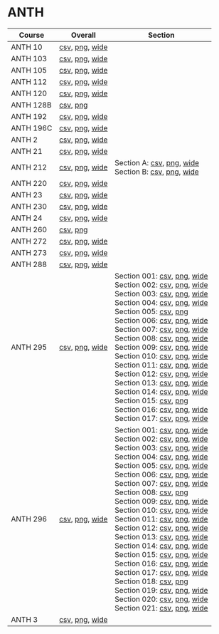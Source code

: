 # ANTH

| Course | Overall | Section |
| ------ | ------- | ------- |
| ANTH 10 | [csv](https://github.com/UCSD-Historical-Enrollment-Data/2024Spring/blob/main/overall/ANTH%2010.csv), [png](https://raw.githubusercontent.com/UCSD-Historical-Enrollment-Data/2024Spring/main/plot_overall/ANTH%2010.png), [wide](https://raw.githubusercontent.com/UCSD-Historical-Enrollment-Data/2024Spring/main/plot_overall_wide/ANTH%2010.png) |  |
| ANTH 103 | [csv](https://github.com/UCSD-Historical-Enrollment-Data/2024Spring/blob/main/overall/ANTH%20103.csv), [png](https://raw.githubusercontent.com/UCSD-Historical-Enrollment-Data/2024Spring/main/plot_overall/ANTH%20103.png), [wide](https://raw.githubusercontent.com/UCSD-Historical-Enrollment-Data/2024Spring/main/plot_overall_wide/ANTH%20103.png) |  |
| ANTH 105 | [csv](https://github.com/UCSD-Historical-Enrollment-Data/2024Spring/blob/main/overall/ANTH%20105.csv), [png](https://raw.githubusercontent.com/UCSD-Historical-Enrollment-Data/2024Spring/main/plot_overall/ANTH%20105.png), [wide](https://raw.githubusercontent.com/UCSD-Historical-Enrollment-Data/2024Spring/main/plot_overall_wide/ANTH%20105.png) |  |
| ANTH 112 | [csv](https://github.com/UCSD-Historical-Enrollment-Data/2024Spring/blob/main/overall/ANTH%20112.csv), [png](https://raw.githubusercontent.com/UCSD-Historical-Enrollment-Data/2024Spring/main/plot_overall/ANTH%20112.png), [wide](https://raw.githubusercontent.com/UCSD-Historical-Enrollment-Data/2024Spring/main/plot_overall_wide/ANTH%20112.png) |  |
| ANTH 120 | [csv](https://github.com/UCSD-Historical-Enrollment-Data/2024Spring/blob/main/overall/ANTH%20120.csv), [png](https://raw.githubusercontent.com/UCSD-Historical-Enrollment-Data/2024Spring/main/plot_overall/ANTH%20120.png), [wide](https://raw.githubusercontent.com/UCSD-Historical-Enrollment-Data/2024Spring/main/plot_overall_wide/ANTH%20120.png) |  |
| ANTH 128B | [csv](https://github.com/UCSD-Historical-Enrollment-Data/2024Spring/blob/main/overall/ANTH%20128B.csv), [png](https://raw.githubusercontent.com/UCSD-Historical-Enrollment-Data/2024Spring/main/plot_overall/ANTH%20128B.png) |  |
| ANTH 192 | [csv](https://github.com/UCSD-Historical-Enrollment-Data/2024Spring/blob/main/overall/ANTH%20192.csv), [png](https://raw.githubusercontent.com/UCSD-Historical-Enrollment-Data/2024Spring/main/plot_overall/ANTH%20192.png), [wide](https://raw.githubusercontent.com/UCSD-Historical-Enrollment-Data/2024Spring/main/plot_overall_wide/ANTH%20192.png) |  |
| ANTH 196C | [csv](https://github.com/UCSD-Historical-Enrollment-Data/2024Spring/blob/main/overall/ANTH%20196C.csv), [png](https://raw.githubusercontent.com/UCSD-Historical-Enrollment-Data/2024Spring/main/plot_overall/ANTH%20196C.png), [wide](https://raw.githubusercontent.com/UCSD-Historical-Enrollment-Data/2024Spring/main/plot_overall_wide/ANTH%20196C.png) |  |
| ANTH 2 | [csv](https://github.com/UCSD-Historical-Enrollment-Data/2024Spring/blob/main/overall/ANTH%202.csv), [png](https://raw.githubusercontent.com/UCSD-Historical-Enrollment-Data/2024Spring/main/plot_overall/ANTH%202.png), [wide](https://raw.githubusercontent.com/UCSD-Historical-Enrollment-Data/2024Spring/main/plot_overall_wide/ANTH%202.png) |  |
| ANTH 21 | [csv](https://github.com/UCSD-Historical-Enrollment-Data/2024Spring/blob/main/overall/ANTH%2021.csv), [png](https://raw.githubusercontent.com/UCSD-Historical-Enrollment-Data/2024Spring/main/plot_overall/ANTH%2021.png), [wide](https://raw.githubusercontent.com/UCSD-Historical-Enrollment-Data/2024Spring/main/plot_overall_wide/ANTH%2021.png) |  |
| ANTH 212 | [csv](https://github.com/UCSD-Historical-Enrollment-Data/2024Spring/blob/main/overall/ANTH%20212.csv), [png](https://raw.githubusercontent.com/UCSD-Historical-Enrollment-Data/2024Spring/main/plot_overall/ANTH%20212.png), [wide](https://raw.githubusercontent.com/UCSD-Historical-Enrollment-Data/2024Spring/main/plot_overall_wide/ANTH%20212.png) | Section A: [csv](https://github.com/UCSD-Historical-Enrollment-Data/2024Spring/blob/main/section/ANTH%20212_A.csv), [png](https://raw.githubusercontent.com/UCSD-Historical-Enrollment-Data/2024Spring/main/plot_section/ANTH%20212_A.png), [wide](https://raw.githubusercontent.com/UCSD-Historical-Enrollment-Data/2024Spring/main/plot_section_wide/ANTH%20212_A.png)<br>Section B: [csv](https://github.com/UCSD-Historical-Enrollment-Data/2024Spring/blob/main/section/ANTH%20212_B.csv), [png](https://raw.githubusercontent.com/UCSD-Historical-Enrollment-Data/2024Spring/main/plot_section/ANTH%20212_B.png), [wide](https://raw.githubusercontent.com/UCSD-Historical-Enrollment-Data/2024Spring/main/plot_section_wide/ANTH%20212_B.png) |
| ANTH 220 | [csv](https://github.com/UCSD-Historical-Enrollment-Data/2024Spring/blob/main/overall/ANTH%20220.csv), [png](https://raw.githubusercontent.com/UCSD-Historical-Enrollment-Data/2024Spring/main/plot_overall/ANTH%20220.png), [wide](https://raw.githubusercontent.com/UCSD-Historical-Enrollment-Data/2024Spring/main/plot_overall_wide/ANTH%20220.png) |  |
| ANTH 23 | [csv](https://github.com/UCSD-Historical-Enrollment-Data/2024Spring/blob/main/overall/ANTH%2023.csv), [png](https://raw.githubusercontent.com/UCSD-Historical-Enrollment-Data/2024Spring/main/plot_overall/ANTH%2023.png), [wide](https://raw.githubusercontent.com/UCSD-Historical-Enrollment-Data/2024Spring/main/plot_overall_wide/ANTH%2023.png) |  |
| ANTH 230 | [csv](https://github.com/UCSD-Historical-Enrollment-Data/2024Spring/blob/main/overall/ANTH%20230.csv), [png](https://raw.githubusercontent.com/UCSD-Historical-Enrollment-Data/2024Spring/main/plot_overall/ANTH%20230.png), [wide](https://raw.githubusercontent.com/UCSD-Historical-Enrollment-Data/2024Spring/main/plot_overall_wide/ANTH%20230.png) |  |
| ANTH 24 | [csv](https://github.com/UCSD-Historical-Enrollment-Data/2024Spring/blob/main/overall/ANTH%2024.csv), [png](https://raw.githubusercontent.com/UCSD-Historical-Enrollment-Data/2024Spring/main/plot_overall/ANTH%2024.png), [wide](https://raw.githubusercontent.com/UCSD-Historical-Enrollment-Data/2024Spring/main/plot_overall_wide/ANTH%2024.png) |  |
| ANTH 260 | [csv](https://github.com/UCSD-Historical-Enrollment-Data/2024Spring/blob/main/overall/ANTH%20260.csv), [png](https://raw.githubusercontent.com/UCSD-Historical-Enrollment-Data/2024Spring/main/plot_overall/ANTH%20260.png) |  |
| ANTH 272 | [csv](https://github.com/UCSD-Historical-Enrollment-Data/2024Spring/blob/main/overall/ANTH%20272.csv), [png](https://raw.githubusercontent.com/UCSD-Historical-Enrollment-Data/2024Spring/main/plot_overall/ANTH%20272.png), [wide](https://raw.githubusercontent.com/UCSD-Historical-Enrollment-Data/2024Spring/main/plot_overall_wide/ANTH%20272.png) |  |
| ANTH 273 | [csv](https://github.com/UCSD-Historical-Enrollment-Data/2024Spring/blob/main/overall/ANTH%20273.csv), [png](https://raw.githubusercontent.com/UCSD-Historical-Enrollment-Data/2024Spring/main/plot_overall/ANTH%20273.png), [wide](https://raw.githubusercontent.com/UCSD-Historical-Enrollment-Data/2024Spring/main/plot_overall_wide/ANTH%20273.png) |  |
| ANTH 288 | [csv](https://github.com/UCSD-Historical-Enrollment-Data/2024Spring/blob/main/overall/ANTH%20288.csv), [png](https://raw.githubusercontent.com/UCSD-Historical-Enrollment-Data/2024Spring/main/plot_overall/ANTH%20288.png), [wide](https://raw.githubusercontent.com/UCSD-Historical-Enrollment-Data/2024Spring/main/plot_overall_wide/ANTH%20288.png) |  |
| ANTH 295 | [csv](https://github.com/UCSD-Historical-Enrollment-Data/2024Spring/blob/main/overall/ANTH%20295.csv), [png](https://raw.githubusercontent.com/UCSD-Historical-Enrollment-Data/2024Spring/main/plot_overall/ANTH%20295.png), [wide](https://raw.githubusercontent.com/UCSD-Historical-Enrollment-Data/2024Spring/main/plot_overall_wide/ANTH%20295.png) | Section 001: [csv](https://github.com/UCSD-Historical-Enrollment-Data/2024Spring/blob/main/section/ANTH%20295_001.csv), [png](https://raw.githubusercontent.com/UCSD-Historical-Enrollment-Data/2024Spring/main/plot_section/ANTH%20295_001.png), [wide](https://raw.githubusercontent.com/UCSD-Historical-Enrollment-Data/2024Spring/main/plot_section_wide/ANTH%20295_001.png)<br>Section 002: [csv](https://github.com/UCSD-Historical-Enrollment-Data/2024Spring/blob/main/section/ANTH%20295_002.csv), [png](https://raw.githubusercontent.com/UCSD-Historical-Enrollment-Data/2024Spring/main/plot_section/ANTH%20295_002.png), [wide](https://raw.githubusercontent.com/UCSD-Historical-Enrollment-Data/2024Spring/main/plot_section_wide/ANTH%20295_002.png)<br>Section 003: [csv](https://github.com/UCSD-Historical-Enrollment-Data/2024Spring/blob/main/section/ANTH%20295_003.csv), [png](https://raw.githubusercontent.com/UCSD-Historical-Enrollment-Data/2024Spring/main/plot_section/ANTH%20295_003.png), [wide](https://raw.githubusercontent.com/UCSD-Historical-Enrollment-Data/2024Spring/main/plot_section_wide/ANTH%20295_003.png)<br>Section 004: [csv](https://github.com/UCSD-Historical-Enrollment-Data/2024Spring/blob/main/section/ANTH%20295_004.csv), [png](https://raw.githubusercontent.com/UCSD-Historical-Enrollment-Data/2024Spring/main/plot_section/ANTH%20295_004.png), [wide](https://raw.githubusercontent.com/UCSD-Historical-Enrollment-Data/2024Spring/main/plot_section_wide/ANTH%20295_004.png)<br>Section 005: [csv](https://github.com/UCSD-Historical-Enrollment-Data/2024Spring/blob/main/section/ANTH%20295_005.csv), [png](https://raw.githubusercontent.com/UCSD-Historical-Enrollment-Data/2024Spring/main/plot_section/ANTH%20295_005.png)<br>Section 006: [csv](https://github.com/UCSD-Historical-Enrollment-Data/2024Spring/blob/main/section/ANTH%20295_006.csv), [png](https://raw.githubusercontent.com/UCSD-Historical-Enrollment-Data/2024Spring/main/plot_section/ANTH%20295_006.png), [wide](https://raw.githubusercontent.com/UCSD-Historical-Enrollment-Data/2024Spring/main/plot_section_wide/ANTH%20295_006.png)<br>Section 007: [csv](https://github.com/UCSD-Historical-Enrollment-Data/2024Spring/blob/main/section/ANTH%20295_007.csv), [png](https://raw.githubusercontent.com/UCSD-Historical-Enrollment-Data/2024Spring/main/plot_section/ANTH%20295_007.png), [wide](https://raw.githubusercontent.com/UCSD-Historical-Enrollment-Data/2024Spring/main/plot_section_wide/ANTH%20295_007.png)<br>Section 008: [csv](https://github.com/UCSD-Historical-Enrollment-Data/2024Spring/blob/main/section/ANTH%20295_008.csv), [png](https://raw.githubusercontent.com/UCSD-Historical-Enrollment-Data/2024Spring/main/plot_section/ANTH%20295_008.png), [wide](https://raw.githubusercontent.com/UCSD-Historical-Enrollment-Data/2024Spring/main/plot_section_wide/ANTH%20295_008.png)<br>Section 009: [csv](https://github.com/UCSD-Historical-Enrollment-Data/2024Spring/blob/main/section/ANTH%20295_009.csv), [png](https://raw.githubusercontent.com/UCSD-Historical-Enrollment-Data/2024Spring/main/plot_section/ANTH%20295_009.png), [wide](https://raw.githubusercontent.com/UCSD-Historical-Enrollment-Data/2024Spring/main/plot_section_wide/ANTH%20295_009.png)<br>Section 010: [csv](https://github.com/UCSD-Historical-Enrollment-Data/2024Spring/blob/main/section/ANTH%20295_010.csv), [png](https://raw.githubusercontent.com/UCSD-Historical-Enrollment-Data/2024Spring/main/plot_section/ANTH%20295_010.png), [wide](https://raw.githubusercontent.com/UCSD-Historical-Enrollment-Data/2024Spring/main/plot_section_wide/ANTH%20295_010.png)<br>Section 011: [csv](https://github.com/UCSD-Historical-Enrollment-Data/2024Spring/blob/main/section/ANTH%20295_011.csv), [png](https://raw.githubusercontent.com/UCSD-Historical-Enrollment-Data/2024Spring/main/plot_section/ANTH%20295_011.png), [wide](https://raw.githubusercontent.com/UCSD-Historical-Enrollment-Data/2024Spring/main/plot_section_wide/ANTH%20295_011.png)<br>Section 012: [csv](https://github.com/UCSD-Historical-Enrollment-Data/2024Spring/blob/main/section/ANTH%20295_012.csv), [png](https://raw.githubusercontent.com/UCSD-Historical-Enrollment-Data/2024Spring/main/plot_section/ANTH%20295_012.png), [wide](https://raw.githubusercontent.com/UCSD-Historical-Enrollment-Data/2024Spring/main/plot_section_wide/ANTH%20295_012.png)<br>Section 013: [csv](https://github.com/UCSD-Historical-Enrollment-Data/2024Spring/blob/main/section/ANTH%20295_013.csv), [png](https://raw.githubusercontent.com/UCSD-Historical-Enrollment-Data/2024Spring/main/plot_section/ANTH%20295_013.png), [wide](https://raw.githubusercontent.com/UCSD-Historical-Enrollment-Data/2024Spring/main/plot_section_wide/ANTH%20295_013.png)<br>Section 014: [csv](https://github.com/UCSD-Historical-Enrollment-Data/2024Spring/blob/main/section/ANTH%20295_014.csv), [png](https://raw.githubusercontent.com/UCSD-Historical-Enrollment-Data/2024Spring/main/plot_section/ANTH%20295_014.png), [wide](https://raw.githubusercontent.com/UCSD-Historical-Enrollment-Data/2024Spring/main/plot_section_wide/ANTH%20295_014.png)<br>Section 015: [csv](https://github.com/UCSD-Historical-Enrollment-Data/2024Spring/blob/main/section/ANTH%20295_015.csv), [png](https://raw.githubusercontent.com/UCSD-Historical-Enrollment-Data/2024Spring/main/plot_section/ANTH%20295_015.png)<br>Section 016: [csv](https://github.com/UCSD-Historical-Enrollment-Data/2024Spring/blob/main/section/ANTH%20295_016.csv), [png](https://raw.githubusercontent.com/UCSD-Historical-Enrollment-Data/2024Spring/main/plot_section/ANTH%20295_016.png), [wide](https://raw.githubusercontent.com/UCSD-Historical-Enrollment-Data/2024Spring/main/plot_section_wide/ANTH%20295_016.png)<br>Section 017: [csv](https://github.com/UCSD-Historical-Enrollment-Data/2024Spring/blob/main/section/ANTH%20295_017.csv), [png](https://raw.githubusercontent.com/UCSD-Historical-Enrollment-Data/2024Spring/main/plot_section/ANTH%20295_017.png), [wide](https://raw.githubusercontent.com/UCSD-Historical-Enrollment-Data/2024Spring/main/plot_section_wide/ANTH%20295_017.png) |
| ANTH 296 | [csv](https://github.com/UCSD-Historical-Enrollment-Data/2024Spring/blob/main/overall/ANTH%20296.csv), [png](https://raw.githubusercontent.com/UCSD-Historical-Enrollment-Data/2024Spring/main/plot_overall/ANTH%20296.png), [wide](https://raw.githubusercontent.com/UCSD-Historical-Enrollment-Data/2024Spring/main/plot_overall_wide/ANTH%20296.png) | Section 001: [csv](https://github.com/UCSD-Historical-Enrollment-Data/2024Spring/blob/main/section/ANTH%20296_001.csv), [png](https://raw.githubusercontent.com/UCSD-Historical-Enrollment-Data/2024Spring/main/plot_section/ANTH%20296_001.png), [wide](https://raw.githubusercontent.com/UCSD-Historical-Enrollment-Data/2024Spring/main/plot_section_wide/ANTH%20296_001.png)<br>Section 002: [csv](https://github.com/UCSD-Historical-Enrollment-Data/2024Spring/blob/main/section/ANTH%20296_002.csv), [png](https://raw.githubusercontent.com/UCSD-Historical-Enrollment-Data/2024Spring/main/plot_section/ANTH%20296_002.png), [wide](https://raw.githubusercontent.com/UCSD-Historical-Enrollment-Data/2024Spring/main/plot_section_wide/ANTH%20296_002.png)<br>Section 003: [csv](https://github.com/UCSD-Historical-Enrollment-Data/2024Spring/blob/main/section/ANTH%20296_003.csv), [png](https://raw.githubusercontent.com/UCSD-Historical-Enrollment-Data/2024Spring/main/plot_section/ANTH%20296_003.png), [wide](https://raw.githubusercontent.com/UCSD-Historical-Enrollment-Data/2024Spring/main/plot_section_wide/ANTH%20296_003.png)<br>Section 004: [csv](https://github.com/UCSD-Historical-Enrollment-Data/2024Spring/blob/main/section/ANTH%20296_004.csv), [png](https://raw.githubusercontent.com/UCSD-Historical-Enrollment-Data/2024Spring/main/plot_section/ANTH%20296_004.png), [wide](https://raw.githubusercontent.com/UCSD-Historical-Enrollment-Data/2024Spring/main/plot_section_wide/ANTH%20296_004.png)<br>Section 005: [csv](https://github.com/UCSD-Historical-Enrollment-Data/2024Spring/blob/main/section/ANTH%20296_005.csv), [png](https://raw.githubusercontent.com/UCSD-Historical-Enrollment-Data/2024Spring/main/plot_section/ANTH%20296_005.png), [wide](https://raw.githubusercontent.com/UCSD-Historical-Enrollment-Data/2024Spring/main/plot_section_wide/ANTH%20296_005.png)<br>Section 006: [csv](https://github.com/UCSD-Historical-Enrollment-Data/2024Spring/blob/main/section/ANTH%20296_006.csv), [png](https://raw.githubusercontent.com/UCSD-Historical-Enrollment-Data/2024Spring/main/plot_section/ANTH%20296_006.png), [wide](https://raw.githubusercontent.com/UCSD-Historical-Enrollment-Data/2024Spring/main/plot_section_wide/ANTH%20296_006.png)<br>Section 007: [csv](https://github.com/UCSD-Historical-Enrollment-Data/2024Spring/blob/main/section/ANTH%20296_007.csv), [png](https://raw.githubusercontent.com/UCSD-Historical-Enrollment-Data/2024Spring/main/plot_section/ANTH%20296_007.png), [wide](https://raw.githubusercontent.com/UCSD-Historical-Enrollment-Data/2024Spring/main/plot_section_wide/ANTH%20296_007.png)<br>Section 008: [csv](https://github.com/UCSD-Historical-Enrollment-Data/2024Spring/blob/main/section/ANTH%20296_008.csv), [png](https://raw.githubusercontent.com/UCSD-Historical-Enrollment-Data/2024Spring/main/plot_section/ANTH%20296_008.png)<br>Section 009: [csv](https://github.com/UCSD-Historical-Enrollment-Data/2024Spring/blob/main/section/ANTH%20296_009.csv), [png](https://raw.githubusercontent.com/UCSD-Historical-Enrollment-Data/2024Spring/main/plot_section/ANTH%20296_009.png), [wide](https://raw.githubusercontent.com/UCSD-Historical-Enrollment-Data/2024Spring/main/plot_section_wide/ANTH%20296_009.png)<br>Section 010: [csv](https://github.com/UCSD-Historical-Enrollment-Data/2024Spring/blob/main/section/ANTH%20296_010.csv), [png](https://raw.githubusercontent.com/UCSD-Historical-Enrollment-Data/2024Spring/main/plot_section/ANTH%20296_010.png), [wide](https://raw.githubusercontent.com/UCSD-Historical-Enrollment-Data/2024Spring/main/plot_section_wide/ANTH%20296_010.png)<br>Section 011: [csv](https://github.com/UCSD-Historical-Enrollment-Data/2024Spring/blob/main/section/ANTH%20296_011.csv), [png](https://raw.githubusercontent.com/UCSD-Historical-Enrollment-Data/2024Spring/main/plot_section/ANTH%20296_011.png), [wide](https://raw.githubusercontent.com/UCSD-Historical-Enrollment-Data/2024Spring/main/plot_section_wide/ANTH%20296_011.png)<br>Section 012: [csv](https://github.com/UCSD-Historical-Enrollment-Data/2024Spring/blob/main/section/ANTH%20296_012.csv), [png](https://raw.githubusercontent.com/UCSD-Historical-Enrollment-Data/2024Spring/main/plot_section/ANTH%20296_012.png), [wide](https://raw.githubusercontent.com/UCSD-Historical-Enrollment-Data/2024Spring/main/plot_section_wide/ANTH%20296_012.png)<br>Section 013: [csv](https://github.com/UCSD-Historical-Enrollment-Data/2024Spring/blob/main/section/ANTH%20296_013.csv), [png](https://raw.githubusercontent.com/UCSD-Historical-Enrollment-Data/2024Spring/main/plot_section/ANTH%20296_013.png), [wide](https://raw.githubusercontent.com/UCSD-Historical-Enrollment-Data/2024Spring/main/plot_section_wide/ANTH%20296_013.png)<br>Section 014: [csv](https://github.com/UCSD-Historical-Enrollment-Data/2024Spring/blob/main/section/ANTH%20296_014.csv), [png](https://raw.githubusercontent.com/UCSD-Historical-Enrollment-Data/2024Spring/main/plot_section/ANTH%20296_014.png), [wide](https://raw.githubusercontent.com/UCSD-Historical-Enrollment-Data/2024Spring/main/plot_section_wide/ANTH%20296_014.png)<br>Section 015: [csv](https://github.com/UCSD-Historical-Enrollment-Data/2024Spring/blob/main/section/ANTH%20296_015.csv), [png](https://raw.githubusercontent.com/UCSD-Historical-Enrollment-Data/2024Spring/main/plot_section/ANTH%20296_015.png), [wide](https://raw.githubusercontent.com/UCSD-Historical-Enrollment-Data/2024Spring/main/plot_section_wide/ANTH%20296_015.png)<br>Section 016: [csv](https://github.com/UCSD-Historical-Enrollment-Data/2024Spring/blob/main/section/ANTH%20296_016.csv), [png](https://raw.githubusercontent.com/UCSD-Historical-Enrollment-Data/2024Spring/main/plot_section/ANTH%20296_016.png), [wide](https://raw.githubusercontent.com/UCSD-Historical-Enrollment-Data/2024Spring/main/plot_section_wide/ANTH%20296_016.png)<br>Section 017: [csv](https://github.com/UCSD-Historical-Enrollment-Data/2024Spring/blob/main/section/ANTH%20296_017.csv), [png](https://raw.githubusercontent.com/UCSD-Historical-Enrollment-Data/2024Spring/main/plot_section/ANTH%20296_017.png), [wide](https://raw.githubusercontent.com/UCSD-Historical-Enrollment-Data/2024Spring/main/plot_section_wide/ANTH%20296_017.png)<br>Section 018: [csv](https://github.com/UCSD-Historical-Enrollment-Data/2024Spring/blob/main/section/ANTH%20296_018.csv), [png](https://raw.githubusercontent.com/UCSD-Historical-Enrollment-Data/2024Spring/main/plot_section/ANTH%20296_018.png)<br>Section 019: [csv](https://github.com/UCSD-Historical-Enrollment-Data/2024Spring/blob/main/section/ANTH%20296_019.csv), [png](https://raw.githubusercontent.com/UCSD-Historical-Enrollment-Data/2024Spring/main/plot_section/ANTH%20296_019.png), [wide](https://raw.githubusercontent.com/UCSD-Historical-Enrollment-Data/2024Spring/main/plot_section_wide/ANTH%20296_019.png)<br>Section 020: [csv](https://github.com/UCSD-Historical-Enrollment-Data/2024Spring/blob/main/section/ANTH%20296_020.csv), [png](https://raw.githubusercontent.com/UCSD-Historical-Enrollment-Data/2024Spring/main/plot_section/ANTH%20296_020.png), [wide](https://raw.githubusercontent.com/UCSD-Historical-Enrollment-Data/2024Spring/main/plot_section_wide/ANTH%20296_020.png)<br>Section 021: [csv](https://github.com/UCSD-Historical-Enrollment-Data/2024Spring/blob/main/section/ANTH%20296_021.csv), [png](https://raw.githubusercontent.com/UCSD-Historical-Enrollment-Data/2024Spring/main/plot_section/ANTH%20296_021.png), [wide](https://raw.githubusercontent.com/UCSD-Historical-Enrollment-Data/2024Spring/main/plot_section_wide/ANTH%20296_021.png) |
| ANTH 3 | [csv](https://github.com/UCSD-Historical-Enrollment-Data/2024Spring/blob/main/overall/ANTH%203.csv), [png](https://raw.githubusercontent.com/UCSD-Historical-Enrollment-Data/2024Spring/main/plot_overall/ANTH%203.png), [wide](https://raw.githubusercontent.com/UCSD-Historical-Enrollment-Data/2024Spring/main/plot_overall_wide/ANTH%203.png) |  |
